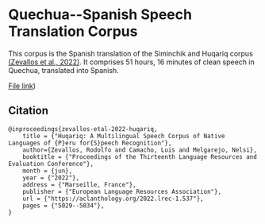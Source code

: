 # Quechua--Spanish Speech Translation Corpus

This corpus is the Spanish translation of the Siminchik and Huqariq corpus [(Zevallos et al., 2022)](https://arxiv.org/abs/2207.05498). It comprises 51 hours, 16 minutes of clean speech in Quechua, translated into Spanish.

[File link](https://drive.google.com/file/d/1bGSX88Kc3jq09evXKPhtlaC5hqmqkdUJ/view?usp=sharing))

## Citation 

```
@inproceedings{zevallos-etal-2022-huqariq,
    title = {"Huqariq: A Multilingual Speech Corpus of Native Languages of {P}eru for{S}peech Recognition"},
    author={Zevallos, Rodolfo and Camacho, Luis and Melgarejo, Nelsi},
    booktitle = {"Proceedings of the Thirteenth Language Resources and Evaluation Conference"},
    month = {jun},
    year = {"2022"},
    address = {"Marseille, France"},
    publisher = {"European Language Resources Association"},
    url = {"https://aclanthology.org/2022.lrec-1.537"},
    pages = {"5029--5034"},
}

```
